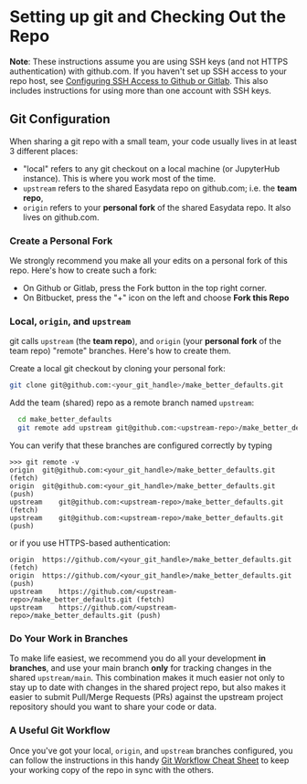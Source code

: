 # Setting up git and Checking Out the Repo

**Note**: These instructions assume you are using SSH keys (and not HTTPS authentication) with github.com. If you haven't set up SSH access to your repo host, see [Configuring SSH Access to Github or Gitlab][git-ssh]. This also includes instructions for using more than one account with SSH keys.

[git-ssh]: https://github.com/hackalog/cookiecutter-easydata/wiki/Configuring-SSH-Access-to-Github-or-GitLab

## Git Configuration
When sharing a git repo with a small team, your code usually lives in at least 3 different places:

* "local" refers to any git checkout on a local machine (or JupyterHub instance). This is where you work most of the time.
* `upstream` refers to the shared Easydata repo on github.com; i.e. the **team repo**,
* `origin` refers to your **personal fork** of the shared Easydata repo. It also lives on github.com.

### Create a Personal Fork

We strongly recommend you make all your edits on a personal fork of this repo. Here's how to create such a fork:

* On Github or Gitlab, press the Fork button in the top right corner.
* On Bitbucket, press the "+" icon on the left and choose **Fork this Repo**

### Local, `origin`, and `upstream`
git calls `upstream` (the **team repo**), and `origin` (your **personal fork** of the team repo) "remote" branches. Here's how to create them.

Create a local git checkout by cloning your personal fork:
```bash
git clone git@github.com:<your_git_handle>/make_better_defaults.git
```
Add the team (shared) repo as a remote branch named `upstream`:
```bash
  cd make_better_defaults
  git remote add upstream git@github.com:<upstream-repo>/make_better_defaults.git
```

You can verify that these branches are configured correctly by typing

```
>>> git remote -v
origin	git@github.com:<your_git_handle>/make_better_defaults.git (fetch)
origin	git@github.com:<your_git_handle>/make_better_defaults.git (push)
upstream	git@github.com:<upstream-repo>/make_better_defaults.git (fetch)
upstream	git@github.com:<upstream-repo>/make_better_defaults.git (push)
```
or if you use HTTPS-based authentication:
```
origin	https://github.com/<your_git_handle>/make_better_defaults.git (fetch)
origin	https://github.com/<your_git_handle>/make_better_defaults.git (push)
upstream	https://github.com/<upstream-repo>/make_better_defaults.git (fetch)
upstream	https://github.com/<upstream-repo>/make_better_defaults.git (push)
```

### Do Your Work in Branches
To make life easiest, we recommend you do all your development **in branches**, and use your main branch **only** for tracking changes in the shared `upstream/main`. This combination makes it much easier not only to stay up to date with changes in the shared project repo, but also makes it easier to submit Pull/Merge Requests (PRs) against the upstream project repository should you want to share your code or data.

### A Useful Git Workflow
Once you've got your local, `origin`, and `upstream` branches configured, you can follow the instructions in this handy [Git Workflow Cheat Sheet](git-workflow.md) to keep your working copy of the repo in sync with the others.
